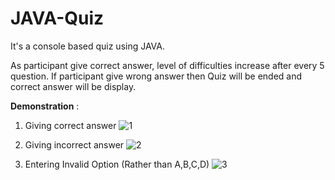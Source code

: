 # JAVA-Quiz
It's a console based quiz using JAVA.

As participant give
correct answer, level of difficulties increase after every 5 question. If participant give wrong
answer then Quiz will be ended and correct answer will be display.

**Demonstration** :

1. Giving correct answer
![1](https://user-images.githubusercontent.com/91385532/170281770-72876cbc-980d-44d7-bf4f-3e70eb358600.png)

2. Giving incorrect answer
![2](https://user-images.githubusercontent.com/91385532/170281785-27ed2898-6fc5-4164-803c-5c723912db96.png)

3. Entering Invalid Option (Rather than A,B,C,D)
![3](https://user-images.githubusercontent.com/91385532/170281788-212e2c70-f00e-4baa-a407-b73610fd698e.png)
